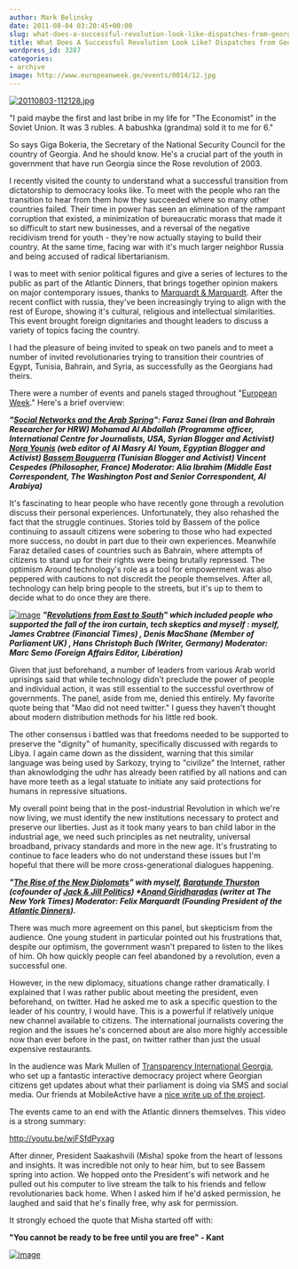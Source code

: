 ```yaml
---
author: Mark Belinsky
date: 2011-08-04 03:20:45+00:00
slug: what-does-a-successful-revolution-look-like-dispatches-from-georgia
title: What Does A Successful Revolution Look Like? Dispatches from Georgia
wordpress_id: 3287
categories:
- archive
image: http://www.europeanweek.ge/events/0014/12.jpg
---
```


[![20110803-112128.jpg](http://farm7.static.flickr.com/6012/6008382341_d47c03c42d_o.png)](http://www.flickr.com/photos/digitaldemocracy/6008382341/)

"I paid maybe the first and last bribe in my life for "The Economist" in the Soviet Union. It was 3 rubles. A babushka (grandma) sold it to me for 6."

So says Giga Bokeria, the Secretary of the National Security Council for the country of Georgia. And he should know. He's a crucial part of the youth in government that have run Georgia since the Rose revolution of 2003.

I recently visited the county to understand what a successful transition from dictatorship to democracy looks like. To meet with the people who ran the transition to hear from them how they succeeded where so many other countries failed. Their time in power has seen an elimination of the rampant corruption that existed, a minimization of bureaucratic morass that made it so difficult to start new businesses, and a reversal of the negative recidivism trend for youth - they're now actually staying to build their country. At the same time, facing war with it's much larger neighbor Russia and being accused of radical libertarianism.

I was to meet with senior political figures and give a series of lectures to the public as part of the Atlantic Dinners, that brings together opinion makers on major contemporary issues, thanks to [Marquardt & Marquardt](http://www.themarquardt.com/). After the recent conflict with russia, they've been increasingly trying to align with the rest of Europe, showing it's cultural, religious and intellectual similarities. This event brought foreign dignitaries and thought leaders to discuss a variety of topics facing the country.

I had the pleasure of being invited to speak on two panels and to meet a number of invited revolutionaries trying to transition their countries of Egypt, Tunisia, Bahrain, and Syria, as successfully as the Georgians had theirs.

There were a number of events and panels staged throughout "[European Week](http://www.europeanweek.ge/)." Here's a brief overview:

**_"[Social Networks and the Arab Spring](http://www.europeanweek.ge/album.php?ev=15)": Faraz Sanei (Iran and Bahrain Researcher for HRW) Mohamad Al Abdallah (Programme officer, International Centre for Journalists, USA, Syrian Blogger and Activist) [Nora Younis](http://www.almasryalyoum.com/) (web editor of Al Masry Al Youm, Egyptian Blogger and Activist) [Bassem Bouguerra](http://bouguerra.org/) (Tunisian Blogger and Activist) Vincent Cespedes (Philosopher, France) Moderator: Alia Ibrahim (Middle East Correspondent, The Washington Post and Senior Correspondent, Al Arabiya)_**

It's fascinating to hear people who have recently gone through a revolution discuss their personal experiences. Unfortunately, they also rehashed the fact that the struggle continues. Stories told by Bassem of the police continuing to assault citizens were sobering to those who had expected more success, no doubt in part due to their own experiences. Meanwhile Faraz detailed cases of countries such as Bahrain, where attempts of citizens to stand up for their rights were being brutally repressed. The optimism Around technology's role as a tool for empowerment was also peppered with cautions to not discredit the people themselves. After all, technology can help bring people to the streets, but it's up to them to decide what to do once they are there.

[![image](http://www.europeanweek.ge/events/0014/12.jpg)](http://www.europeanweek.ge/album.php?ev=14)
**_"[Revolutions from East to South](http://www.europeanweek.ge/album.php?ev=14)" which included people who supported the fall of the iron curtain, tech skeptics and myself : myself, James Crabtree (Financial Times) , Denis MacShane (Member of Parliament UK) , Hans Christoph Buch (Writer, Germany) Moderator: Marc Semo (Foreign Affairs Editor, Libération)_**

Given that just beforehand, a number of leaders from various Arab world uprisings said that while technology didn't preclude the power of people and individual action, it was still essential to the successful overthrow of governments. The panel, aside from me, denied this entirely. My favorite quote being that "Mao did not need twitter." I guess they haven't thought about modern distribution methods for his little red book.

The other consensus i battled was that freedoms needed to be supported to preserve the "dignity" of humanity, specifically discussed with regards to Libya. I again came down as the dissident, warning that this similar language was being used by Sarkozy, trying to "civilize" the Internet, rather than aknowlodging the udhr has already been ratified by all nations and can have more teeth as a legal statuate to initiate any said protections for humans in repressive situations.

My overall point being that in the post-industrial Revolution in which we're now living, we must identify the new institutions necessary to protect and preserve our liberties. Just as it took many years to ban child labor in the industrial age, we need such principles as net neutrality, universal broadband, privacy standards and more in the new age. It's frustrating to continue to face leaders who do not understand these issues but I'm hopeful that there will be more cross-generational dialogues happening.

**_"[The Rise of the New Diplomats](http://www.europeanweek.ge/album.php?ev=17)" with myself, [Baratunde Thurston](http://www.baratunde.com/) (cofounder of [Jack & Jill Politics](http://www.jackandjillpolitics.com/)) *[Anand Giridharadas](http://anand.ly/) (writer at The New York Times) Moderator: Felix Marquardt (Founding President of the [Atlantic Dinners](http://www.atlantic-dinners.com/))._**

There was much more agreement on this panel, but skepticism from the audience. One young student in particular pointed out his frustrations that, despite our optimism, the government wasn't prepared to listen to the likes of him. Oh how quickly people can feel abandoned by a revolution, even a successful one.

However, in the new diplomacy, situations change rather dramatically. I explained that I was rather public about meeting the president, even beforehand, on twitter. Had he asked me to ask a specific question to the leader of his country, I would have. This is a powerful if relatively unique new channel available to citizens. The international journalists covering the region and the issues he's concerned about are also more highly accessible now than ever before in the past, on twitter rather than just the usual expensive restaurants.

In the audience was Mark Mullen of [Transparency International Georgia](http://www.transparency.ge/en), who set up a fantastic interactive democracy project where Georgian citizens get updates about what their parliament is doing via SMS and social media. Our friends at MobileActive have a [nice write up of the project](http://www.mobileactive.org/case-studies/georgian-parliament).

<!-- more -->The events came to an end with the Atlantic dinners themselves. This video is a strong summary:

http://youtu.be/wjFSfdPyxag

After dinner, President Saakashvili (Misha) spoke from the heart of lessons and insights. It was incredible not only to hear him, but to see Bassem spring into action. We hopped onto the President's wifi network and he pulled out his computer to live stream the talk to his friends and fellow revolutionaries back home. When I asked him if he'd asked permission, he laughed and said that he's finally free, why ask for permission.

It strongly echoed the quote that Misha started off with:


**"You cannot be ready to be free until you are free" - Kant**




[![image](http://farm7.static.flickr.com/6132/6008480161_5c1520b25c_m.jpg)](http://www.flickr.com/photos/digitaldemocracy/)
